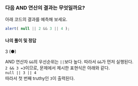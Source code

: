 ### 다음 AND 연산의 결과는 무엇일까요?

아래 코드의 결과를 예측해 보세요.

```javaScript
alert( null || 2 && 3 || 4 );
```

#### 나의 풀이 및 정답

3 (●) <br/>

AND 연산자 `&&`의 우선순위는 `||`보다 높다. 따라서 `&&`가 먼저 실행된다. 
<br/>
`2 && 3 =3`이므로, 문제에서 제시한 표현식은 아래와 같다.
<br/>
`null || 3 || 4`
<br/>
따라서 첫 번째 truthy인 `3`이 출력된다.